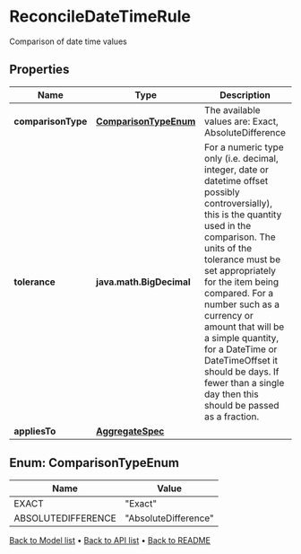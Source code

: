 

# ReconcileDateTimeRule

Comparison of date time values

## Properties

| Name | Type | Description | Notes |
|------------ | ------------- | ------------- | -------------|
|**comparisonType** | [**ComparisonTypeEnum**](#ComparisonTypeEnum) | The available values are: Exact, AbsoluteDifference |  |
|**tolerance** | **java.math.BigDecimal** | For a numeric type only (i.e. decimal, integer, date or datetime offset possibly controversially), this is the quantity used in the comparison. The units of the tolerance must be set appropriately for the item being compared. For a number such as a currency or amount that will be a simple quantity, for a DateTime or DateTimeOffset it should be days. If fewer than a single day then this should be passed as a fraction. |  [optional] |
|**appliesTo** | [**AggregateSpec**](AggregateSpec.md) |  |  |



## Enum: ComparisonTypeEnum

| Name | Value |
|---- | -----|
| EXACT | &quot;Exact&quot; |
| ABSOLUTEDIFFERENCE | &quot;AbsoluteDifference&quot; |



[Back to Model list](../README.md#documentation-for-models) &#8226; [Back to API list](../README.md#documentation-for-api-endpoints) &#8226; [Back to README](../README.md)


